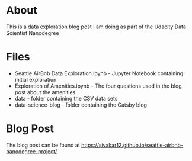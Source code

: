 # About
This is a data exploration blog post I am doing as part of the Udacity Data Scientist Nanodegree

# Files
* Seattle AirBnb Data Exploration.ipynb - Jupyter Notebook containing initial exploration
* Exploration of Amenities.ipynb - The four questions used in the blog post about the amenities
* data - folder containing the CSV data sets
* data-science-blog - folder containing the Gatsby blog

# Blog Post
The blog post can be found at https://sivakar12.github.io/seattle-airbnb-nanodegree-project/